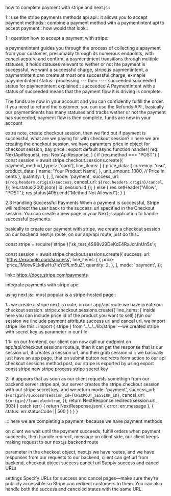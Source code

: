 how to complete payment with stripe and next.js::




1:: use the stripe payments methods api api:: 
it allows you to accept payment methods::
combine a payment method with a paymentintent  api to accept payment::
how would that look::


1:: question how to accept a payment with stripe::

a paymentintent guides you through the process of collecting a apayment from your customer, presumably through its numerous endpoints, with cancel acpture and confirm, a paymentintent transitions through multiple statuses, it holds statuses relevant to wether or not hte payment is successful, we want a successful charge, stripe.js paymentintent, a paymentintent can create at most one successful charge, exmaple payymentintent status:: processing --- then ---- succeeded
succeeded status for paymentintent explained:: succeeded
A PaymentIntent with a status of succeeded means that the payment flow it is driving is complete.

The funds are now in your account and you can confidently fulfill the order. If you need to refund the customer, you can use the Refunds API., basically our paymentinents has many statuses and tracks wether or not the payment has suceeded, payment flow is then complete, funds are now in your account








extra note, create checkout session, then we find out if payment is successful, what are we paying for with checkout session? :: here we are creating the checkout session, we have paramters price in object for checkout session, pay price:: 
export default async function handler(
  req: NextApiRequest,
  res: NextApiResponse,
) {
  if (req.method === "POST") {
    const session = await stripe.checkout.sessions.create({
      payment_method_types: ['card'],
      line_items: [
        {
          price_data: {
            currency: 'usd',
            product_data: {
              name: 'Your Product Name',
            },
            unit_amount: 1000, // Price in cents
          },
          quantity: 1,
        },
      ],
      mode: 'payment',
      success_url: `${req.headers.origin}/success`,
      cancel_url: `${req.headers.origin}/cancel`,
    });
    res.status(200).json({ id: session.id });
  } else {
    res.setHeader("Allow", "POST");
    res.status(405).end("Method Not Allowed");
  }
}

2.3 Handling Successful Payments
When a payment is successful, Stripe will redirect the user back to the success_url specified in the Checkout session. You can create a new page in your Next.js application to handle successful payments.




























basically to create our payment with stripe, we create a checkout session on our backend next.js route,
on our app/api route, just do this::

const stripe = require('stripe')('sk_test_4S68v29DeKcE4RxJcrJnUn5s');

const session = await stripe.checkout.sessions.create({
  success_url: 'https://example.com/success',
  line_items: [
    {
      price: 'price_1MotwRLkdIwHu7ixYcPLm5uZ',
      quantity: 2,
    },
  ],
  mode: 'payment',
});



















link::
https://docs.stripe.com/payments


integrate payments with stripe api::

using next.js::
most popular is a stripe-hosted page::

1:: we create a stripe next.js route, on our app/api route we have create our checkout session. stripe.checkout.sessions.create({
    line_items: [ inside here you can include price id of the product you want to sell]
})\in our session we iinclude payment attribute success url
and cancel url, we import stripe like this:: import { stripe } from '../../../lib/stripe' --we created stripe with secret key as parameter in our file


1.1:: on our frontend, our client can now call our endpoint on app/api/checkout sessions route.js, then it can get the response that is our session url, it creates a session url, and then grab session id
:: we basically just have an app page, that on submit button redirects form action to our api checkout sessions method post, our stripe is exported by using export const stripe new stripe process stripe secret key

2:: it appears that as soon as our client requests somethign from our backend server stripe api, our server creates the stripe.checkout session with out stripe secret key, and we return       mode: 'payment',
      success_url: `${origin}/success?session_id={CHECKOUT_SESSION_ID}`,
      cancel_url: `${origin}/?canceled=true`,
    });
    return NextResponse.redirect(session.url, 303)
  } catch (err) {
    return NextResponse.json(
      { error: err.message },
      { status: err.statusCode || 500 }
    )
  }
}

::: here we are completing a payment, because we have payment methods 

on client we wait until the payment succeeds, fulfill orders when payment succeeds, then hjandle redirect, message on client side, our client keeps making request to our next.js backend route 

parameter in the checkout object, next.js we have routes, and we have responses from our requests to our backend, client can get url from backend,  checkout object success cancel url Supply success and cancel URLs

settings
Specify URLs for success and cancel pages—make sure they’re publicly accessible so Stripe can redirect customers to them. You can also handle both the success and canceled states with the same URL.